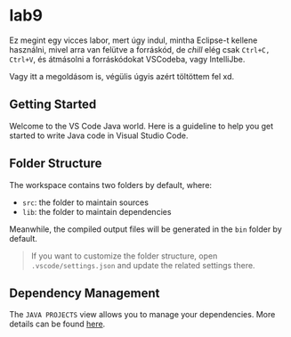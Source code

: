 # lab9

Ez megint egy vicces labor, mert úgy indul, mintha Eclipse-t kellene használni, mivel arra van felütve a forráskód, de *chill* elég csak ``Ctrl+C, Ctrl+V``, és átmásolni a forráskódokat VSCodeba, vagy IntelliJbe.

Vagy itt a megoldásom is, végülis úgyis azért töltöttem fel xd.

## Getting Started

Welcome to the VS Code Java world. Here is a guideline to help you get started to write Java code in Visual Studio Code.

## Folder Structure

The workspace contains two folders by default, where:

- `src`: the folder to maintain sources
- `lib`: the folder to maintain dependencies

Meanwhile, the compiled output files will be generated in the `bin` folder by default.

> If you want to customize the folder structure, open `.vscode/settings.json` and update the related settings there.

## Dependency Management

The `JAVA PROJECTS` view allows you to manage your dependencies. More details can be found [here](https://github.com/microsoft/vscode-java-dependency#manage-dependencies).
